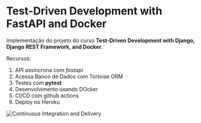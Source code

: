 # Test-Driven Development with FastAPI and Docker

Implementação do projeto do curso **Test-Driven Development with Django, Django REST Framework, and Docker**.

Recursos:

1. API assíncrona com *fastapi*
2. Acessa Banco de Dados com Tortoise ORM
3. Testes com **pytest**
4. Desenvolvimento usando DOcker
5. CI/CD com github actions
6. Deploy no Heroku

![Continuous Integration and Delivery](https://github.com/gapfranco/fastapi-tdd-docker/workflows/Continuous%20Integration%20and%20Delivery/badge.svg?branch=master)